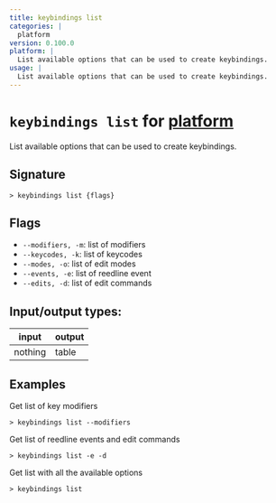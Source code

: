 ```yaml
---
title: keybindings list
categories: |
  platform
version: 0.100.0
platform: |
  List available options that can be used to create keybindings.
usage: |
  List available options that can be used to create keybindings.
---
```

<!-- This file is automatically generated. Please edit the command in https://github.com/nushell/nushell instead. -->

# `keybindings list` for [platform](/commands/categories/platform.md)

<div class='command-title'>List available options that can be used to create keybindings.</div>

## Signature

```> keybindings list {flags} ```

## Flags

 -  `--modifiers, -m`: list of modifiers
 -  `--keycodes, -k`: list of keycodes
 -  `--modes, -o`: list of edit modes
 -  `--events, -e`: list of reedline event
 -  `--edits, -d`: list of edit commands


## Input/output types:

| input   | output |
| ------- | ------ |
| nothing | table  |

## Examples

Get list of key modifiers
```nu
> keybindings list --modifiers

```

Get list of reedline events and edit commands
```nu
> keybindings list -e -d

```

Get list with all the available options
```nu
> keybindings list

```
